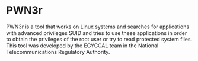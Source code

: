 # PWN3r
PWN3r is a tool that works on Linux systems and searches for applications with advanced privileges SUID and tries to use these applications in order to obtain the privileges of the root user or try to read protected system files.
This tool was developed by the EGYCCAL team in the National Telecommunications Regulatory Authority.